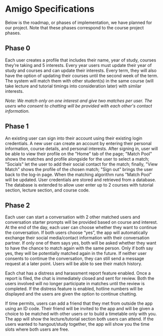 # Amigo Specifications

Below is the roadmap, or phases of implementation, we have planned for our project. Note that these phases correspond to the course project phases.

## Phase 0

Each user creates a profile that includes their name, year of study, courses they’re taking and 5 interests. Every year users must update their year of study and courses and can update their interests. Every term, they will also have the option of updating their courses until the second week of the term. The system will match them with other student(s) in the same course (will take lecture and tutorial timings into consideration later) with similar interests.

*Note: We match only on one interest and give two matches per user. The users who consent to chatting will be provided with each other's contact information.*

## Phase 1

An existing user can sign into their account using their existing login credentials. A new user can create an account by entering their personal information, course details, and personal interests. After signing in, user will be able to view their profile on the "Home" tab of the page; "Match Pool" shows the matches and profile alongside for the user to select a match; "Socials" let the user to add their social contact for the match; finally, "View Match" shows the profile of the chosen match; "Sign out" brings the user back to the log-in page. When the matching algorithm runs "Match Pool" will be updated. User credentials are stored and retrieved from a database. The database is extended to allow user enter up to 2 courses with tutorial section, lecture section, and course code.

## Phase 2

Each user can start a conversation with 2 other matched users and conversation starter prompts will be provided based on course and interest. At the end of the day, each user can choose whether they want to continue the conversation. If both users choose “yes”, the app will automatically exchange their social media/contact information with their conversation partner. If only one of them says yes, both will be asked whether they want to have the chance to match again with the same person. Only if both say yes, they will be potentially matched again in the future. If neither user consents to continue the conversation, they can still send a message request at a later point. Users will be able to see their match history.

Each chat has a distress and harassment report feature enabled. Once a report is filed, the chat is immediately closed and sent for review. Both the users involved will no longer participate in matches until the review is completed. If the distress feature is enabled, hotline numbers will be displayed and the users are given the option to continue chatting.

If time permits, users can add a friend that they met from outside the app using an ID code. Their friend will be invited to the app and will be given a choice to be matched with other users or to build a timetable only with you. The app will show the lecture/tutorial section both users can attend. If the users wanted to hangout/study together, the app will show you the time slots where both users are free.
